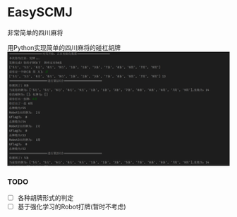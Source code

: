 # EasySCMJ
非常简单的四川麻将

用Python实现简单的四川麻将的碰杠胡牌
![img.png](img.png)

### TODO

- [ ] 各种胡牌形式的判定
- [ ] 基于强化学习的Robot打牌(暂时不考虑)
